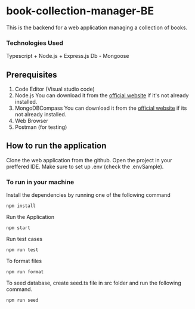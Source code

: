 # book-collection-manager-BE
This is the backend for a web application managing a collection of books.

### Technologies Used
Typescript + Node.js + Express.js
Db - Mongoose

## Prerequisites
1. Code Editor (Visual studio code)
2. Node.js
    You can download it from the [official website](https://nodejs.org/) if it's not already installed.
3. MongoDBCompass
    You can download it from the [official website](https://www.mongodb.com/products/tools/compass) if its not already installed.
4. Web Browser
5. Postman (for testing)

## How to run the application
  Clone the web application from the github.
  Open the project in your preffered IDE.
  Make sure to set up .env (check the .envSample).
  
### To run in your machine
Install the dependencies by running one of the following command

	npm install
Run the Application

	npm start

Run test cases

	npm run test
 
To format files

	npm run format
To seed database, create seed.ts file in src folder and run the following command.

	npm run seed
